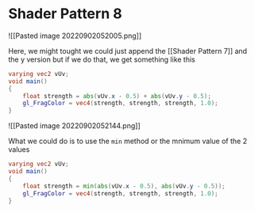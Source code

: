 # Shader Pattern 8
![[Pasted image 20220902052005.png]]

Here, we might tought we could just append the [[Shader Pattern 7]] and the y version but if we do that, we get something like this

```glsl
varying vec2 vUv;
void main()
{
    float strength = abs(vUv.x - 0.5) + abs(vUv.y - 0.5);
    gl_FragColor = vec4(strength, strength, strength, 1.0);
}
```

![[Pasted image 20220902052144.png]]

What we could do is to use the `min` method or the mnimum value of the 2 values
```glsl
varying vec2 vUv;
void main()
{
    float strength = min(abs(vUv.x - 0.5), abs(vUv.y - 0.5));
    gl_FragColor = vec4(strength, strength, strength, 1.0);
}

```

